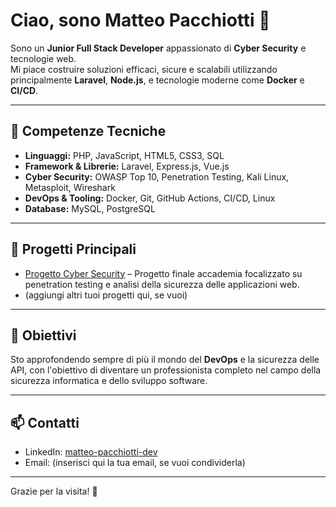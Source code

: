 # Ciao, sono Matteo Pacchiotti 👋

Sono un **Junior Full Stack Developer** appassionato di **Cyber Security** e tecnologie web.  
Mi piace costruire soluzioni efficaci, sicure e scalabili utilizzando principalmente **Laravel**, **Node.js**, e tecnologie moderne come **Docker** e **CI/CD**.

---

## 🚀 Competenze Tecniche

- **Linguaggi:** PHP, JavaScript, HTML5, CSS3, SQL  
- **Framework & Librerie:** Laravel, Express.js, Vue.js  
- **Cyber Security:** OWASP Top 10, Penetration Testing, Kali Linux, Metasploit, Wireshark  
- **DevOps & Tooling:** Docker, Git, GitHub Actions, CI/CD, Linux  
- **Database:** MySQL, PostgreSQL

---

## 🧩 Progetti Principali

- [Progetto Cyber Security](https://github.com/MatteoAU/Progetto-Cyber-Security) – Progetto finale accademia focalizzato su penetration testing e analisi della sicurezza delle applicazioni web.  
- (aggiungi altri tuoi progetti qui, se vuoi)

---

## 🎯 Obiettivi

Sto approfondendo sempre di più il mondo del **DevOps** e la sicurezza delle API, con l'obiettivo di diventare un professionista completo nel campo della sicurezza informatica e dello sviluppo software.

---

## 📫 Contatti

- LinkedIn: [matteo-pacchiotti-dev](https://www.linkedin.com/in/matteo-pacchiotti-dev/)  
- Email: (inserisci qui la tua email, se vuoi condividerla)

---

Grazie per la visita! 🚀
